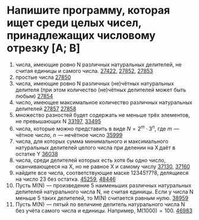 # Напишите программу, которая ищет среди целых чисел, принадлежащих числовому отрезку [A; B]
1. числа, имеющие ровно N различных натуральных делителей, не считая единицы и самого числа. [27422](https://inf-ege.sdamgia.ru/problem?id=27422), [27852](https://inf-ege.sdamgia.ru/problem?id=27852), [27853](https://inf-ege.sdamgia.ru/problem?id=27853)
2. простые числа [27850](https://inf-ege.sdamgia.ru/problem?id=27850)
3. числа, имеющие ровно N различных (не)чётных натуральных делителя (при этом количество (не)чётных делителей может быть любым) [27854](https://inf-ege.sdamgia.ru/problem?id=27854)
4. число, имеющее максимальное количество различных натуральных делителей [27857](https://inf-ege.sdamgia.ru/problem?id=27857) [27858](https://inf-ege.sdamgia.ru/problem?id=27858)
5. множество разностей будет содержать не меньше трёх элементов, не превышающих N [33197](https://inf-ege.sdamgia.ru/problem?id=33197), [33495](https://inf-ege.sdamgia.ru/problem?id=33495)
6. числа, которые можно представить в виде $`N  = 2^m \cdot 3^n`$, где $m$  — чётное число, $n$  — нечётное число [35999](https://inf-ege.sdamgia.ru/problem?id=35999)
7. числа, для которых сумма минимального и максимального натуральных делителей целого числа при делении на X даёт в остатке Y [36038](https://inf-ege.sdamgia.ru/problem?id=36038)
8. числа, среди делителей которых есть хотя бы одно число, оканчивающееся на X, но не равное X и самому числу [37130](https://inf-ege.sdamgia.ru/problem?id=37130), [37160](https://inf-ege.sdamgia.ru/problem?id=37160)
9. найдите все числа, соответствующие маске 12345?7?8, делящиеся на число 23 без остатка. [45259](https://inf-ege.sdamgia.ru/problem?id=45259), [48446](https://inf-ege.sdamgia.ru/problem?id=48446)
10. Пусть M(N)  — произведение 5 наименьших различных натуральных делителей натурального числа N, не считая единицы. Если у числа N меньше 5 таких делителей, то M(N) считается равным нулю. [38959](https://inf-ege.sdamgia.ru/problem?id=38959)
11. Пусть M(N)  — пятый по величине делитель натурального числа N без учёта самого числа и единицы. Например, M(1000)  =  100. [46983](https://inf-ege.sdamgia.ru/problem?id=46983)